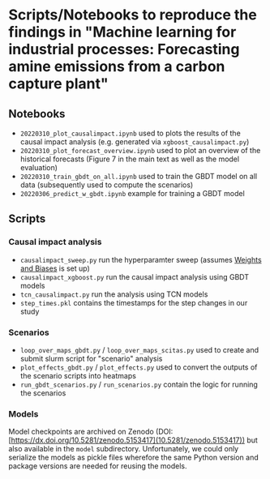 # Scripts/Notebooks to reproduce the findings in "Machine learning for industrial processes: Forecasting amine emissions from a carbon capture plant"

## Notebooks
- `20220310_plot_causalimpact.ipynb` used to plots the results of the causal impact analysis (e.g. generated via `xgboost_causalimpact.py`)
- `20220310_plot_forecast_overview.ipynb` used to plot an overview of the historical forecasts (Figure 7 in the main text as well as the model evaluation)
- `20220310_train_gbdt_on_all.ipynb` used to train the GBDT model on all data (subsequently used to compute the scenarios)
- `20220306_predict_w_gbdt.ipynb` example for training a GBDT model 

## Scripts 
### Causal impact analysis 
- `causalimpact_sweep.py` run the hyperparamter sweep (assumes [Weights and Biases](https://wandb.ai/site) is set up)
- `causalimpact_xgboost.py` run the causal impact analysis using GBDT models 
- `tcn_causalimpact.py` run the analysis using TCN models
- `step_times.pkl` contains the timestamps for the step changes in our study 

### Scenarios 
- `loop_over_maps_gbdt.py` / `loop_over_maps_scitas.py` used to create and submit slurm script for "scenario" analysis 
- `plot_effects_gbdt.py` / `plot_effects.py` used to convert the outputs of the scenario scripts into heatmaps 
- `run_gbdt_scenarios.py` / `run_scenarios.py` contain the logic for running the scenarios 

### Models

Model checkpoints are archived on Zenodo (DOI: [https://dx.doi.org/10.5281/zenodo.5153417](10.5281/zenodo.5153417)) but also available in the `model` subdirectory. 
Unfortunately, we could only serialize the models as pickle files wherefore the same Python version and package versions are needed for reusing the models.